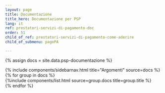 ```yaml
---
layout: page
title: Documentazione
title_hero: Documentazione per PSP
lang: it
ref: prestatori-servizi-di-pagamento-doc
order: 51
child_of_ref: prestatori-servizi-di-pagamento-come-aderire
child_of_submenu: pagoPA

---
```


{% assign docs = site.data.psp-documentazione %}
<div class="row ">
<div class="col-12 col-lg-3 affix-parent">
    {% include components/sidebarnav.html
       title="Argomenti"
       source=docs %}
</div>
<div class="col-12 col-lg-9">
    {% for group in docs %}
        <div class="my-2 my-md-5" id="n{{forloop.index}}" >
        {%include components/list.html
            source=group.docs
            title=group.title
            %}
        </div>
    {% endfor %}
</div>
</div>
